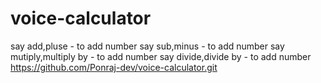 # voice-calculator
say add,pluse  - to add number
say sub,minus  - to add number
say mutiply,multiply by  - to add number
say divide,divide by - to add number
https://github.com/Ponraj-dev/voice-calculator.git
